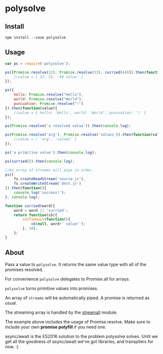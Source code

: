 polysolve
=========

Install
-------

`npm install --save polysolve`

Usage
-----

```javascript
var ps = require('polysolve');

ps([Promise.resolve(22), Promise.resolve(33), curried(44)]).then(function(value){
    //value = [ 22, 33, '44 value' ]
});

ps({
    hello: Promise.resolve("Hello"),
    world: Promise.resolve("World"),
    puncuation: Promise.resolve("!")
}).then(function(value){
    //value = { hello: 'Hello', world: 'World', puncuation: '!' }
});

ps(Promise.resolve('a resolved value')).then(console.log);

ps(Promise.resolve('arg'), Promise.resolve('values')).then(function(value){
    //value = [ 'arg', 'values' ]
});

ps('a primitive value').then(console.log);

ps(curried()).then(console.log);

//An array of streams will pipe in order.
ps([
    fs.createReadStream('source.js'),
    fs.createWriteStream('dest.js')
]).then(function(){
    console.log('success!');
}, console.log);

function curried(word){
    word = word || 'curried';
    return function(cb){
        setTimeout(function(){
            cb(null, word+' value!');
        }, 10);
    };
}
```

About
-----

Pass a value to `polysolve`. It returns the same value type with all of the promises resolved.

For convenience `polysolve` delegates to Promise.all for arrays.

`polysolve` turns primitive values into promises.

An array of `streams` will be automatically piped. A promise is returned as usual.

The streaming array is handled by the [streamall](https://www.npmjs.com/package/streamall) module.

The example above includes the usage of Promise.resolve. Make sure to include your own **promise polyfill** if you need one.

async/await is the ES2016 solution to the problem polysolve solves. Until we get all the goodness of async/await we've got libraries, and transpilers for now. :)
